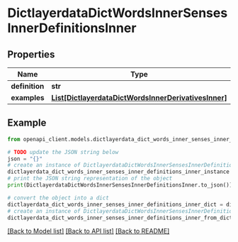 # DictlayerdataDictWordsInnerSensesInnerDefinitionsInner


## Properties

Name | Type | Description | Notes
------------ | ------------- | ------------- | -------------
**definition** | **str** |  | [optional] 
**examples** | [**List[DictlayerdataDictWordsInnerDerivativesInner]**](DictlayerdataDictWordsInnerDerivativesInner.md) |  | [optional] 

## Example

```python
from openapi_client.models.dictlayerdata_dict_words_inner_senses_inner_definitions_inner import DictlayerdataDictWordsInnerSensesInnerDefinitionsInner

# TODO update the JSON string below
json = "{}"
# create an instance of DictlayerdataDictWordsInnerSensesInnerDefinitionsInner from a JSON string
dictlayerdata_dict_words_inner_senses_inner_definitions_inner_instance = DictlayerdataDictWordsInnerSensesInnerDefinitionsInner.from_json(json)
# print the JSON string representation of the object
print(DictlayerdataDictWordsInnerSensesInnerDefinitionsInner.to_json())

# convert the object into a dict
dictlayerdata_dict_words_inner_senses_inner_definitions_inner_dict = dictlayerdata_dict_words_inner_senses_inner_definitions_inner_instance.to_dict()
# create an instance of DictlayerdataDictWordsInnerSensesInnerDefinitionsInner from a dict
dictlayerdata_dict_words_inner_senses_inner_definitions_inner_from_dict = DictlayerdataDictWordsInnerSensesInnerDefinitionsInner.from_dict(dictlayerdata_dict_words_inner_senses_inner_definitions_inner_dict)
```
[[Back to Model list]](../README.md#documentation-for-models) [[Back to API list]](../README.md#documentation-for-api-endpoints) [[Back to README]](../README.md)


